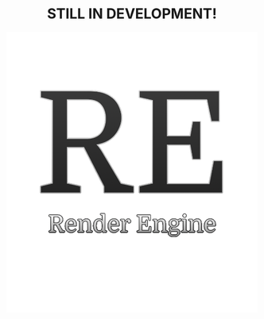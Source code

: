 <h1 align="center">STILL IN DEVELOPMENT!</h1>

<img
align="left"
src="https://raw.githubusercontent.com/MubinMuhammad/RenderEngine/master/readmeRES/Logo.png">
